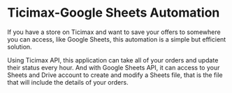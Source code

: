 # Ticimax-Google Sheets Automation

If you have a store on Ticimax and want to save your offers to somewhere you can access, like Google Sheets, this automation is a simple but efficient solution.

Using Ticimax API, this application can take all of your orders and update their status every hour. And with Google Sheets API, it can access to your Sheets and Drive account to create and modify a Sheets file, that is the file that will include the details of your orders.